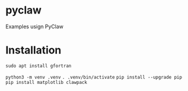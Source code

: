 # pyclaw
 Examples usign PyClaw

# Installation

`sudo apt install gfortran`

`python3 -m venv .venv`
`. .venv/bin/activate`
`pip install --upgrade pip`
`pip install matplotlib clawpack`